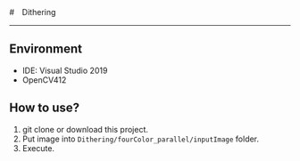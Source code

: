 #　Dithering

***

## Environment
- IDE: Visual Studio 2019
- OpenCV412

## How to use?
1. git clone or download this project.
2. Put image into `Dithering/fourColor_parallel/inputImage` folder.
3. Execute.
